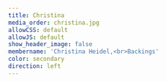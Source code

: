 ```yaml
---
title: Christina
media_order: christina.jpg
allowCSS: default
allowJS: default
show_header_image: false
membername: 'Christina Heidel,<br>Backings'
color: secondary
direction: left
---
```


